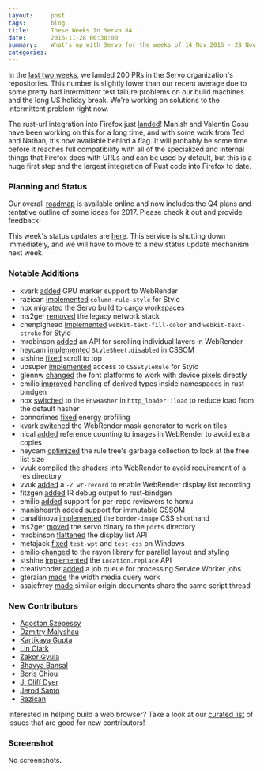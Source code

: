 ```yaml
---
layout:     post
tags:       blog
title:      These Weeks In Servo 84
date:       2016-11-28 00:30:00
summary:    What's up with Servo for the weeks of 14 Nov 2016 - 28 Nov 2016
categories:
---
```


In the [last two weeks](https://github.com/pulls?page=1&q=is%3Apr+is%3Amerged+closed%3A2016-11-14..2016-11-28+user%3Aservo), we landed 200 PRs in the Servo organization's repositories. This number is slightly lower than our recent average due to some pretty bad intermittent test failure problems on our build machines and the long US holiday break. We're working on solutions to the intermittent problem right now.

The rust-url integration into Firefox just [landed](https://bugzilla.mozilla.org/show_bug.cgi?id=1151899)! Manish and Valentin Gosu have been working on this for a long time, and with some work from Ted and Nathan, it's now available behind a flag. It will probably be some time before it reaches full compatibility with all of the specialized and internal things that Firefox does with URLs and can be used by default, but this is a huge first step and the largest integration of Rust code into Firefox to date.

### Planning and Status

Our overall [roadmap](https://github.com/servo/servo/wiki/Roadmap) is available online and now includes the Q4 plans and tentative outline of some ideas for 2017. Please check it out and provide feedback!

This week's status updates are [here](http://statusupdates.dev.mozaws.net/project/servo). This service is shutting down immediately, and we will have to move to a new status update mechanism next week.

### Notable Additions

 - kvark [added](https://github.com/servo/webrender/pull/604) GPU marker support to WebRender
 - razican [implemented](https://github.com/servo/servo/pull/14383) `column-rule-style` for Stylo
 - nox [migrated](https://github.com/servo/servo/pull/14381) the Servo build to cargo workspaces
 - ms2ger [removed](https://github.com/servo/servo/pull/14360) the legacy network stack
 - chenpighead [implemented](https://github.com/servo/servo/pull/14358) `webkit-text-fill-color` and `webkit-text-stroke` for Stylo
 - mrobinson [added](https://github.com/servo/webrender/pull/590) an API for scrolling individual layers in WebRender
 - heycam [implemented](https://github.com/servo/servo/pull/14340) `StyleSheet.disabled` in CSSOM
 - stshine [fixed](https://github.com/servo/servo/pull/14341) scroll to top
 - upsuper [implemented](https://github.com/servo/servo/pull/14330) access to `CSSStyleRule` for Stylo
 - glennw [changed](https://github.com/servo/webrender/pull/583) the font platforms to work with device pixels directly
 - emilio [improved](https://github.com/servo/rust-bindgen/pull/288) handling of derived types inside namespaces in rust-bindgen
 - nox [switched](https://github.com/servo/servo/pull/14284) to the `FnvHasher` in `http_loader::load` to reduce load from the default hasher
 - connorimes [fixed](https://github.com/servo/servo/pull/14272) energy profiling
 - kvark [switched](https://github.com/servo/webrender/pull/569) the WebRender mask generator to work on tiles
 - nical [added](https://github.com/servo/webrender/pull/566) reference counting to images in WebRender to avoid extra copies
 - heycam [optimized](https://github.com/servo/servo/pull/14256) the rule tree's garbage collection to look at the free list size
 - vvuk [compiled](https://github.com/servo/webrender/pull/563) the shaders into WebRender to avoid requirement of a res directory
 - vvuk [added](https://github.com/servo/servo/pull/14249) a `-Z wr-record` to enable WebRender display list recording
 - fitzgen [added](https://github.com/servo/rust-bindgen/pull/264) IR debug output to rust-bindgen
 - emilio [added](https://github.com/servo/saltfs/pull/536) support for per-repo reviewers to homu
 - manishearth [added](https://github.com/servo/servo/pull/14190) support for immutable CSSOM
 - canaltinova [implemented](https://github.com/servo/servo/pull/14189) the `border-image` CSS shorthand
 - ms2ger [moved](https://github.com/servo/servo/pull/14172) the servo binary to the `ports` directory
 - mrobinson [flattened](https://github.com/servo/webrender/pull/552) the display list API
 - metajack [fixed](https://github.com/servo/servo/pull/14039) `test-wpt` and `test-css` on Windows
 - emilio [changed](https://github.com/servo/servo/pull/13641) to the rayon library for parallel layout and styling
 - stshine [implemented](https://github.com/servo/servo/pull/13418) the `Location.replace` API
 - creativcoder [added](https://github.com/servo/servo/pull/13574) a job queue for processing Service Worker jobs
 - gterzian [made](https://github.com/servo/servo/pull/14192) the width media query work
 - asajefrrey [made](https://github.com/servo/servo/pull/14211) similar origin documents share the same script thread

### New Contributors

 - [Agoston Szepessy](https://github.com/AgostonSzepessy)
 - [Dzmitry Malyshau](https://github.com/kvark)
 - [Kartikaya Gupta](https://github.com/staktrace)
 - [Lin Clark](https://github.com/linclark)
 - [Zakor Gyula](https://github.com/zakorgy)
 - [Bhavya Bansal](https://github.com/bbansalWolfPack)
 - [Boris Chiou](https://github.com/BorisChiou)
 - [J. Cliff Dyer](https://github.com/jcdyer)
 - [Jerod Santo](https://github.com/jerodsanto)
 - [Razican](https://github.com/razican)

Interested in helping build a web browser? Take a look at our [curated list](https://starters.servo.org/) of issues that are good for new contributors!

### Screenshot

No screenshots.
